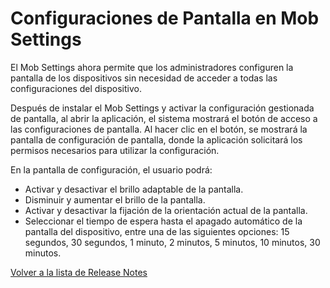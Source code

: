 # Configuraciones de Pantalla en Mob Settings



El Mob Settings ahora permite que los administradores configuren la pantalla de los dispositivos sin necesidad de acceder a todas las configuraciones del dispositivo.

Después de instalar el Mob Settings y activar la configuración gestionada de pantalla, al abrir la aplicación, el sistema mostrará el botón de acceso a las configuraciones de pantalla. Al hacer clic en el botón, se mostrará la pantalla de configuración de pantalla, donde la aplicación solicitará los permisos necesarios para utilizar la configuración.

En la pantalla de configuración, el usuario podrá:

* Activar y desactivar el brillo adaptable de la pantalla.
* Disminuir y aumentar el brillo de la pantalla.
* Activar y desactivar la fijación de la orientación actual de la pantalla.
* Seleccionar el tiempo de espera hasta el apagado automático de la pantalla del dispositivo, entre una de las siguientes opciones: 15 segundos, 30 segundos, 1 minuto, 2 minutos, 5 minutos, 10 minutos, 30 minutos.

[Volver a la lista de Release Notes](./)
